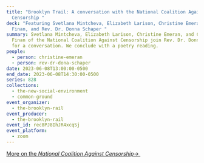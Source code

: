 ```yaml
---
title: "Brooklyn Trail: A conversation with the National Coalition Against
  Censorship "
deck: "Featuring Svetlana Mintcheva, Elizabeth Larison, Christine Emeran, Chris
  Finan, and Rev. Dr. Donna Schaper "
summary: Svetlana Mintcheva, Elizabeth Larison, Christine Emeran, and Chris
  Finan of the National Coalition Against Censorship join Rev. Dr. Donna Schaper
  for a conversation. We conclude with a poetry reading.
people:
  - person: christine-emeran
  - person: rev-dr-dona-schaper
date: 2023-06-08T13:00:00-0500
end_date: 2023-06-08T14:30:00-0500
series: 828
collections:
  - the-new-social-environment
  - common-ground
event_organizer:
  - the-brooklyn-rail
event_producer:
  - the-brooklyn-rail
event_id: rec8PJ8IhJR4xcqSj
event_platform:
  - zoom
---
```

[M﻿ore on the *National Coalition Against Censorship*→ ](https://ncac.org/)